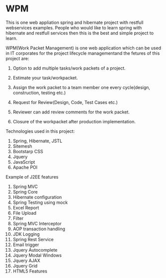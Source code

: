 # WPM

This is one web appliation spring and hibernate project with restfull webservices examples. People who would like to learn 
spring with hibernate and restfull services then this is the best and simple project to learn.

WPM(Work Packet Management) is one web application which can be used in IT corporates for the project lifecycle managementand the fetures of this project are:

1. Option to add multiple tasks/work packets of a project.

2. Estimate your task/workpacket.

3. Assign the work packet to a team member one every cycle(design, construction, testing etc.)

4. Request for Review(Design, Code, Test Cases etc.)

5. Reviewer can add review comments for the work packet.

6. Closure of the workpacket after production implementation.


Technologies used in this project:
1. Spring, Hibernate, JSTL
2. Sitemesh
3. Bootstarp CSS
4. Jquery
5. JavaScript
6. Apache POI


Example of J2EE features
1. Spring MVC
2. Spring Core
3. Hibernate configuration
4. Spring Testing using mock
5. Excel Report
6. File Upload
7. Filter
8. Spring MVC Interceptor
9. AOP transaction handling
10. JDK Logging
11. Spring Rest Service
12. Email trigger
13. Jquery Autocomplete
14. Jquery Modal Windows
15. Jquery AJAX
16. Jquery Grid
17. HTML5 Features
